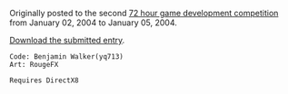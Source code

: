 Originally posted to the second [72 hour game development competition](https://github.com/featherless/72hourgdc)
from January 02, 2004 to January 05, 2004.

[Download the submitted entry](https://github.com/72hourgdc-2004-january/yq713/archive/submission.zip).

    Code: Benjamin Walker(yq713)
    Art: RougeFX

    Requires DirectX8